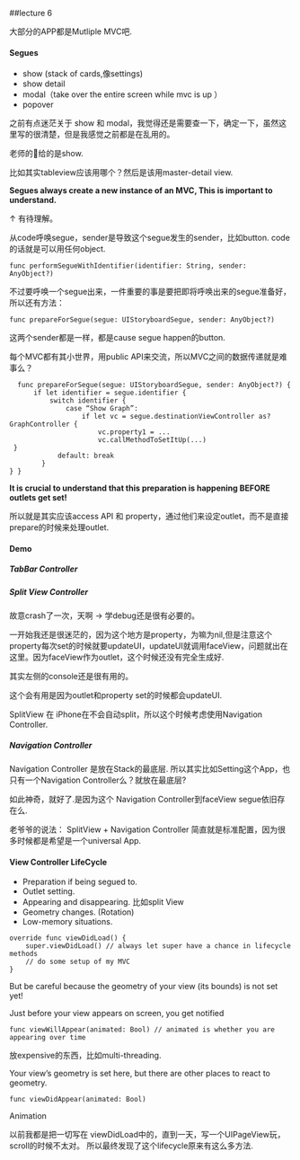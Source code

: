 ##lecture 6

大部分的APP都是Mutliple MVC吧.

#### Segues

- show (stack of cards,像settings)
- show detail
- modal（take over the entire screen while mvc is up ）
- popover

之前有点迷茫关于 show 和 modal，我觉得还是需要查一下，确定一下，虽然这里写的很清楚，但是我感觉之前都是在乱用的。


老师的🌰给的是show.



 
比如其实tableview应该用哪个？然后是该用master-detail view.


**Segues always create a new instance of an MVC,This is important to understand.**

↑
有待理解。


从code呼唤segue，sender是导致这个segue发生的sender，比如button.
code的话就是可以用任何object.

	func performSegueWithIdentifier(identifier: String, sender: AnyObject?)
	

不过要呼唤一个segue出来，一件重要的事是要把即将呼唤出来的segue准备好，所以还有方法：

	func prepareForSegue(segue: UIStoryboardSegue, sender: AnyObject?)
	
这两个sender都是一样，都是cause segue happen的button.

	
每个MVC都有其小世界，用public API来交流，所以MVC之间的数据传递就是难事么？


	  func prepareForSegue(segue: UIStoryboardSegue, sender: AnyObject?) {	      if let identifier = segue.identifier {	          switch identifier {	              case “Show Graph”:	                  if let vc = segue.destinationViewController as? GraphController {	                      vc.property1 = ...	                      vc.callMethodToSetItUp(...)	 }	            default: break	        }	} }**It is crucial to understand that this preparation is happening BEFORE outlets get set!**
所以就是其实应该access API 和 property，通过他们来设定outlet，而不是直接prepare的时候来处理outlet.
#### Demo
##### TabBar Controller
##### Split View Controller

故意crash了一次，天啊 -> 学debug还是很有必要的。

一开始我还是很迷茫的，因为这个地方是property，为嘛为nil,但是注意这个property每次set的时候就要updateUI，updateUI就调用faceView，问题就出在这里。因为faceView作为outlet，这个时候还没有完全生成好.

其实左侧的console还是很有用的。


这个会有用是因为outlet和property set的时候都会updateUI.


SplitView 在 iPhone在不会自动split，所以这个时候考虑使用Navigation Controller.


##### Navigation Controller

Navigation Controller 是放在Stack的最底层. 所以其实比如Setting这个App，也只有一个Navigation Controller么？就放在最底层?


如此神奇，就好了.是因为这个 Navigation Controller到faceView segue依旧存在么.


老爷爷的说法： SplitView + Navigation Controller 简直就是标准配置，因为很多时候都是希望是一个universal App.




#### View Controller LifeCycle


- Preparation if being segued to.
- Outlet setting.
- Appearing and disappearing. 比如split View 
- Geometry changes.  (Rotation)
- Low-memory situations. 


```	
override func viewDidLoad() {	super.viewDidLoad() // always let super have a chance in lifecycle methods 
	// do some setup of my MVC}
```
But be careful because the geometry of your view (its bounds) is not set yet!
Just before your view appears on screen, you get notified
	func viewWillAppear(animated: Bool) // animated is whether you are appearing over time放expensive的东西，比如multi-threading.
Your view’s geometry is set here, but there are other places to react to geometry.



	func viewDidAppear(animated: Bool)
Animation
以前我都是把一切写在 viewDidLoad中的，直到一天，写一个UIPageView玩，scroll的时候不太对。
所以最终发现了这个lifecycle原来有这么多方法.